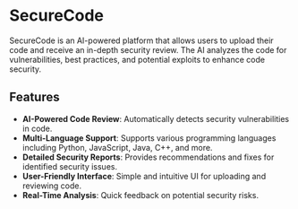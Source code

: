 # SecureCode

SecureCode is an AI-powered platform that allows users to upload their code and receive an in-depth security review. The AI analyzes the code for vulnerabilities, best practices, and potential exploits to enhance code security.

## Features
- **AI-Powered Code Review**: Automatically detects security vulnerabilities in code.
- **Multi-Language Support**: Supports various programming languages including Python, JavaScript, Java, C++, and more.
- **Detailed Security Reports**: Provides recommendations and fixes for identified security issues.
- **User-Friendly Interface**: Simple and intuitive UI for uploading and reviewing code.
- **Real-Time Analysis**: Quick feedback on potential security risks.
